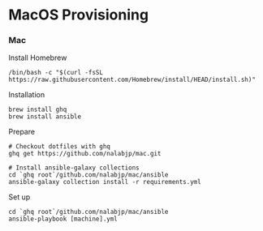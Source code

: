 MacOS Provisioning
==================

### Mac

Install Homebrew
```
/bin/bash -c "$(curl -fsSL https://raw.githubusercontent.com/Homebrew/install/HEAD/install.sh)"
```

Installation
```
brew install ghq
brew install ansible
```

Prepare
```
# Checkout dotfiles with ghq
ghq get https://github.com/nalabjp/mac.git

# Install ansible-galaxy collections
cd `ghq root`/github.com/nalabjp/mac/ansible
ansible-galaxy collection install -r requirements.yml
```

Set up
```
cd `ghq root`/github.com/nalabjp/mac/ansible
ansible-playbook [machine].yml
```
